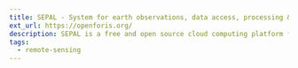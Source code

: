 ```yaml
---
title: SEPAL - System for earth observations, data access, processing & analysis for land monitoring
ext_url: https://openforis.org/
description: SEPAL is a free and open source cloud computing platform for geo-spatial data access and processing. It empowers users to quickly process large amounts of data on their computer or mobile device. Users can create custom analysis ready data using freely available satellite imagery, generate and improve land use maps, analyze time series, run change detection and perform accuracy assessment and area estimation, among many other functionalities in the platform. Data can be created and analyzed for any place on Earth using SEPAL.
tags:
  - remote-sensing
---
```

